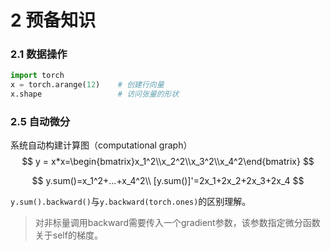 # 2 预备知识

### 2.1 数据操作

```python
import torch
x = torch.arange(12)	# 创建行向量
x.shape					# 访问张量的形状
```

### 2.5 自动微分

系统自动构建计算图（computational graph）
$$
y = x*x=\begin{bmatrix}x_1^2\\x_2^2\\x_3^2\\x_4^2\end{bmatrix}
$$

$$
y.sum()=x_1^2+...+x_4^2\\
[y.sum()]'=2x_1+2x_2+2x_3+2x_4
$$

`y.sum().backward()`与`y.backward(torch.ones)`的区别理解。

> 对非标量调用backward需要传入一个gradient参数，该参数指定微分函数关于self的梯度。

